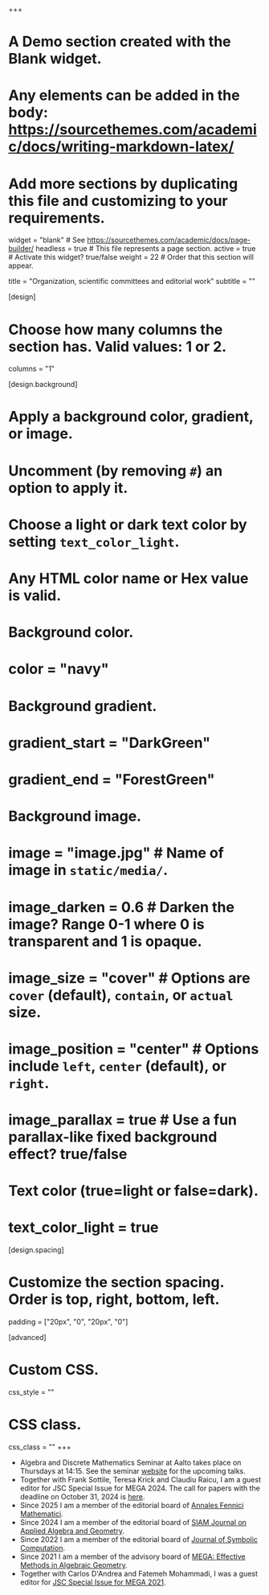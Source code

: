 +++
# A Demo section created with the Blank widget.
# Any elements can be added in the body: https://sourcethemes.com/academic/docs/writing-markdown-latex/
# Add more sections by duplicating this file and customizing to your requirements.

widget = "blank"  # See https://sourcethemes.com/academic/docs/page-builder/
headless = true  # This file represents a page section.
active = true  # Activate this widget? true/false
weight = 22  # Order that this section will appear.

title = "Organization, scientific committees and editorial work"
subtitle = ""

[design]
  # Choose how many columns the section has. Valid values: 1 or 2.
  columns = "1"

[design.background]
  # Apply a background color, gradient, or image.
  #   Uncomment (by removing `#`) an option to apply it.
  #   Choose a light or dark text color by setting `text_color_light`.
  #   Any HTML color name or Hex value is valid.

  # Background color.
  # color = "navy"
  
  # Background gradient.
  # gradient_start = "DarkGreen"
  # gradient_end = "ForestGreen"
  
  # Background image.
  # image = "image.jpg"  # Name of image in `static/media/`.
  # image_darken = 0.6  # Darken the image? Range 0-1 where 0 is transparent and 1 is opaque.
  # image_size = "cover"  #  Options are `cover` (default), `contain`, or `actual` size.
  # image_position = "center"  # Options include `left`, `center` (default), or `right`.
  # image_parallax = true  # Use a fun parallax-like fixed background effect? true/false
  
  # Text color (true=light or false=dark).
  # text_color_light = true

[design.spacing]
  # Customize the section spacing. Order is top, right, bottom, left.
  padding = ["20px", "0", "20px", "0"]

[advanced]
 # Custom CSS. 
 css_style = ""
 
 # CSS class.
 css_class = ""
+++
- Algebra and Discrete Mathematics Seminar at Aalto takes place on Thursdays at 14:15. See the seminar [website](https://sites.google.com/view/algedismathaaltoseminar/home-page) for the upcoming talks.
- Together with Frank Sottile, Teresa Krick and Claudiu Raicu, I am a guest editor for JSC Special Issue for MEGA 2024. The call for papers with the deadline on October 31, 2024 is [here](https://mega.sciencesconf.org/resource/page/id/15).
- Since 2025 I am a member of the editorial board of [Annales Fennici Mathematici](https://afm.journal.fi).
- Since 2024 I am a member of the editorial board of [SIAM Journal on Applied Algebra and Geometry](https://www.siam.org/publications/journals/siam-journal-on-applied-algebra-and-geometry-siaga).
- Since 2022 I am a member of the editorial board of [Journal of Symbolic Computation](https://www.sciencedirect.com/journal/journal-of-symbolic-computation).
- Since 2021 I am a member of the advisory board of [MEGA: Effective Methods in Algebraic Geometry](https://mega.sciencesconf.org/resource/page/id/6).
- Together with Carlos D'Andrea and Fatemeh Mohammadi, I was a guest editor for [JSC Special Issue for MEGA 2021](https://www.sciencedirect.com/journal/journal-of-symbolic-computation/special-issue/10NXHCK8LJ2).






